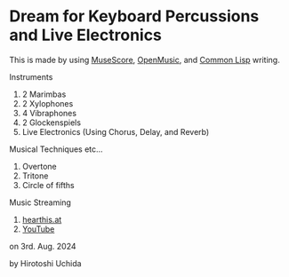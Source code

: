 # Dream for Keyboard Percussions and Live Electronics

This is made by using [MuseScore](https://musescore.org/), [OpenMusic](http://repmus.ircam.fr/openmusic/home), and [Common Lisp](https://common-lisp.net/) writing.

Instruments
1. 2 Marimbas
2. 2 Xylophones
3. 4 Vibraphones
4. 2 Glockenspiels
5. Live Electronics (Using Chorus, Delay, and Reverb)

Musical Techniques etc...
1. Overtone
2. Tritone
3. Circle of fifths

Music Streaming
1. [hearthis.at](https://hearthis.at/hirotoshi-uchida-3rd/dream-for-keyboard-percussions-and-live-electronics/)
2. [YouTube](https://youtu.be/Ap8cw7tbZvo)

on 3rd. Aug. 2024

by Hirotoshi Uchida
